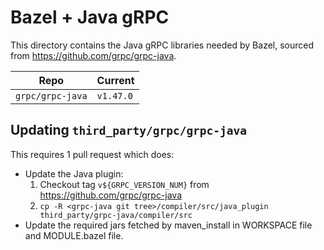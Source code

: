 # Bazel + Java gRPC

This directory contains the Java gRPC libraries needed by Bazel, sourced from
<https://github.com/grpc/grpc-java>.

| Repo             | Current   |
| ---------------- | --------- |
| `grpc/grpc-java` | `v1.47.0` |

## Updating `third_party/grpc/grpc-java`

This requires 1 pull request which does:

- Update the Java plugin:
  1. Checkout tag `v${GRPC_VERSION_NUM}` from <https://github.com/grpc/grpc-java>
  2. `cp -R <grpc-java git tree>/compiler/src/java_plugin third_party/grpc-java/compiler/src`
- Update the required jars fetched by maven_install in WORKSPACE file and MODULE.bazel file.
